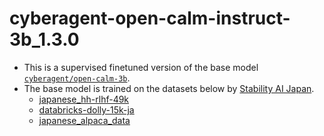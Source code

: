 # cyberagent-open-calm-instruct-3b_1.3.0
- This is a supervised finetuned version of the base model [`cyberagent/open-calm-3b`](https://huggingface.co/cyberagent/open-calm-3b).
- The base model is trained on the datasets below by [Stability AI Japan](https://ja.stability.ai/).
  - [japanese_hh-rlhf-49k](https://huggingface.co/datasets/fujiki/japanese_hh-rlhf-49k)
  - [databricks-dolly-15k-ja](https://huggingface.co/datasets/kunishou/databricks-dolly-15k-ja)
  - [japanese_alpaca_data](https://huggingface.co/datasets/fujiki/japanese_alpaca_data)